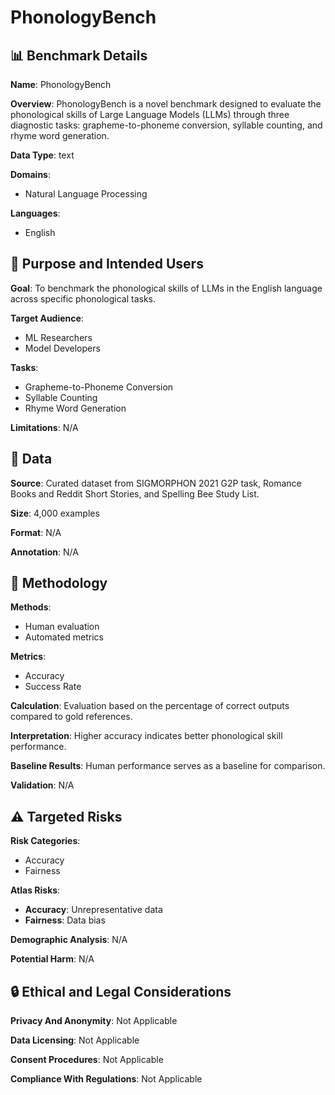 # PhonologyBench

## 📊 Benchmark Details

**Name**: PhonologyBench

**Overview**: PhonologyBench is a novel benchmark designed to evaluate the phonological skills of Large Language Models (LLMs) through three diagnostic tasks: grapheme-to-phoneme conversion, syllable counting, and rhyme word generation.

**Data Type**: text

**Domains**:
- Natural Language Processing

**Languages**:
- English

## 🎯 Purpose and Intended Users

**Goal**: To benchmark the phonological skills of LLMs in the English language across specific phonological tasks.

**Target Audience**:
- ML Researchers
- Model Developers

**Tasks**:
- Grapheme-to-Phoneme Conversion
- Syllable Counting
- Rhyme Word Generation

**Limitations**: N/A

## 💾 Data

**Source**: Curated dataset from SIGMORPHON 2021 G2P task, Romance Books and Reddit Short Stories, and Spelling Bee Study List.

**Size**: 4,000 examples

**Format**: N/A

**Annotation**: N/A

## 🔬 Methodology

**Methods**:
- Human evaluation
- Automated metrics

**Metrics**:
- Accuracy
- Success Rate

**Calculation**: Evaluation based on the percentage of correct outputs compared to gold references.

**Interpretation**: Higher accuracy indicates better phonological skill performance.

**Baseline Results**: Human performance serves as a baseline for comparison.

**Validation**: N/A

## ⚠️ Targeted Risks

**Risk Categories**:
- Accuracy
- Fairness

**Atlas Risks**:
- **Accuracy**: Unrepresentative data
- **Fairness**: Data bias

**Demographic Analysis**: N/A

**Potential Harm**: N/A

## 🔒 Ethical and Legal Considerations

**Privacy And Anonymity**: Not Applicable

**Data Licensing**: Not Applicable

**Consent Procedures**: Not Applicable

**Compliance With Regulations**: Not Applicable
